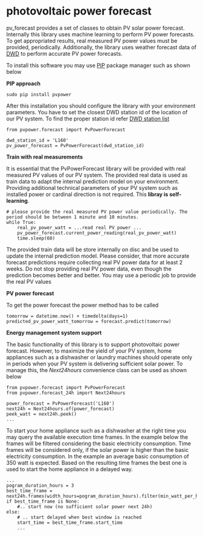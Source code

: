 # photovoltaic power forecast

pv_forecast provides a set of classes to obtain PV solar power forecast. Internally this library uses machine learning to perform PV power forecasts.
To get appropriated results, real measured PV power values must be provided, periodically. Additionally, the library uses weather forecast data of [DWD](https://dwd-geoportal.de/products/G_FJM/) to perform accurate PV power forecasts.

To install this software you may use [PIP](https://realpython.com/what-is-pip/) package manager such as shown below

**PIP approach**
```
sudo pip install pvpower
```

After this installation you should configure the library with your environment parameters.
You have to set the closest DWD station id of the location of our PV system. To find the proper station id refer [DWD station list](https://www.dwd.de/DE/leistungen/met_verfahren_mosmix/mosmix_stationskatalog.cfg?view=nasPublication&nn=16102)     
```
from pvpower.forecast import PvPowerForecast

dwd_station_id = 'L160'
pv_power_forecast = PvPowerForecast(dwd_station_id)
```

**Train with real measurements**

It is essential that the PvPowerForecast library will be provided with real measured PV values of our PV system. 
The provided real data is used as train data to adapt the internal prediction model on your environment. 
Providing additional technical parameters of your PV system such as installed power or cardinal direction is not required. This **libray is self-learning**.
```
# please provide the real measured PV power value periodically. The period should be between 1 minute and 10 minutes.
while True:
    real_pv_power_watt = ...read real PV power ...
    pv_power_forecast.current_power_reading(real_pv_power_watt)
    time.sleep(60)
```
The provided train data will be store internally on disc and be used to update the internal prediction model. Please consider, that more accurate forecast predictions require collecting real PV power data for at least 2 weeks. Do not stop providing real PV power data, even though the prediction becomes better and better. You may use a periodic job to provide the real PV values

**PV power forecast**

To get the power forecast the power method has to be called 
```
tomorrow = datetime.now() + timedelta(days=1)
predicted_pv_power_watt_tomorrow = forecast.predict(tomorrow)
```

**Energy management system support**

The basic functionality of this library is to support photovoltaic power forecast. However, to maximize the yield 
of your PV system, home appliances such as a dishwasher or laundry machines should operate only in periods when 
your PV system is delivering sufficient solar power. To manage this, the *Next24hours* convenience class can be used as shown below 
```
from pvpower.forecast import PvPowerForecast
from pvpower.forecast_24h import Next24hours

power_forecast = PvPowerForecast('L160')
next24h = Next24hours.of(power_forecast)
peek_watt = next24h.peek()
...
```

To start your home appliance such as a dishwasher at the right time you may query the available execution time frames. 
In the example below the frames will be filtered considering the basic electricity consumption. Time frames will be considered only, 
if the solar power is higher than the basic electricity consumption. In the example an average basic consumption of 350 watt is expected.
Based on the resulting time frames the best one is used to start the home appliance in a delayed way.  
```
...
pogram_duration_hours = 3
best_time_frame = next24h.frames(width_hours=pogram_duration_hours).filter(min_watt_per_hour=350).best()
if best_time_frame is None:
    #.. start now (no sufficient solar power next 24h)
else:
    # .. start delayed when best window is reached
    start_time = best_time_frame.start_time
    ...
```